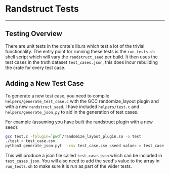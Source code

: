 # Randstruct Tests
---
## Testing Overview
There are unit tests in the crate's lib.rs which test a lot of the trivial functionality. The entry point for running these tests is the `run_tests.sh` shell script which will vary the `randstruct_seed` per build. It then uses the test cases in the truth dataset `test_cases.json`, this does incur rebuilding the crate for every test case.

## Adding a New Test Case
To generate a new test case, you need to compile `helpers/generate_test_case.c` with the GCC randomize_layout plugin and with a new `randstruct_seed`. I have included `helpers/test.c` and `helpers/generate_json.py` to aid in the generation of test cases.

For example (assuming you have built the randstruct plugin with a new seed):
```bash
gcc test.c -fplugin=`pwd`/randomize_layout_plugin.so -o test
./test > test_case.csv
python3 generate_json.pyt --csv test_case.csv <seed value> > test_case.json
```

This will produce a json file called `test_case.json` which can be included in `test_cases.json`. You will also need to add the seed's value to the array in `run_tests.sh` to make sure it is run as part of the wider tests.